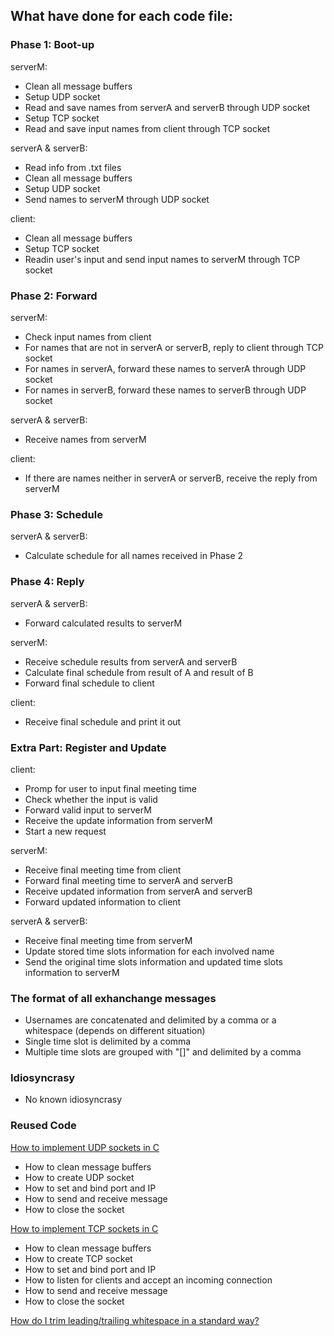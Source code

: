 ## What have done for each code file:
### Phase 1: Boot-up
serverM: 
- Clean all message buffers
- Setup UDP socket
- Read and save names from serverA and serverB through UDP socket
- Setup TCP socket
- Read and save input names from client through TCP socket

serverA & serverB:
- Read info from .txt files
- Clean all message buffers
- Setup UDP socket
- Send names to serverM through UDP socket

client:
- Clean all message buffers
- Setup TCP socket
- Readin user's input and send input names to serverM through TCP socket

### Phase 2: Forward
serverM: 
- Check input names from client
- For names that are not in serverA or serverB, reply to client through TCP socket
- For names in serverA, forward these names to serverA through UDP socket
- For names in serverB, forward these names to serverB through UDP socket

serverA & serverB:
- Receive names from serverM

client:
- If there are names neither in serverA or serverB, receive the reply from serverM

### Phase 3: Schedule
serverA & serverB:
- Calculate schedule for all names received in Phase 2

### Phase 4: Reply
serverA & serverB:
- Forward calculated results to serverM

serverM: 
- Receive schedule results from serverA and serverB
- Calculate final schedule from result of A and result of B
- Forward final schedule to client

client:
- Receive final schedule and print it out

### Extra Part: Register and Update
client:
- Promp for user to input final meeting time
- Check whether the input is valid
- Forward valid input to serverM
- Receive the update information from serverM
- Start a new request

serverM: 
- Receive final meeting time from client
- Forward final meeting time to serverA and serverB
- Receive updated information from serverA and serverB
- Forward updated information to client

serverA & serverB:
- Receive final meeting time from serverM
- Update stored time slots information for each involved name
- Send the original time slots information and updated time slots information to serverM

### The format of all exhanchange messages
- Usernames are concatenated and delimited by a comma or a whitespace (depends on different situation)
- Single time slot is delimited by a comma
- Multiple time slots are grouped with "[]" and delimited by a comma

### Idiosyncrasy
- No known idiosyncrasy

### Reused Code
[How to implement UDP sockets in C](https://www.educative.io/answers/how-to-implement-udp-sockets-in-c)
- How to clean message buffers
- How to create UDP socket
- How to set and bind port and IP
- How to send and receive message
- How to close the socket

[How to implement TCP sockets in C](https://www.educative.io/answers/how-to-implement-tcp-sockets-in-c)
- How to clean message buffers
- How to create TCP socket
- How to set and bind port and IP
- How to listen for clients and accept an incoming connection
- How to send and receive message
- How to close the socket

[How do I trim leading/trailing whitespace in a standard way?](https://stackoverflow.com/questions/122616/how-do-i-trim-leading-trailing-whitespace-in-a-standard-way)
